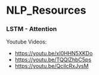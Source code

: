 # NLP_Resources

### LSTM - Attention

Youtube Videos:
* https://youtu.be/xI0HHN5XKDo
* https://youtu.be/TQQlZhbC5ps
* https://youtu.be/QciIcRxJvsM
